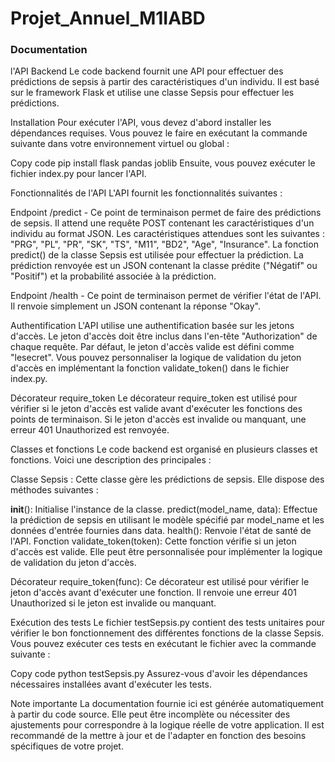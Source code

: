 # Projet_Annuel_M1IABD

### Documentation
l'API Backend
Le code backend fournit une API pour effectuer des prédictions de sepsis à partir des caractéristiques d'un individu. Il est basé sur le framework Flask et utilise une classe Sepsis pour effectuer les prédictions.

Installation
Pour exécuter l'API, vous devez d'abord installer les dépendances requises. Vous pouvez le faire en exécutant la commande suivante dans votre environnement virtuel ou global :

Copy code
pip install flask pandas joblib
Ensuite, vous pouvez exécuter le fichier index.py pour lancer l'API.

Fonctionnalités de l'API
L'API fournit les fonctionnalités suivantes :

Endpoint /predict - Ce point de terminaison permet de faire des prédictions de sepsis. Il attend une requête POST contenant les caractéristiques d'un individu au format JSON. Les caractéristiques attendues sont les suivantes : "PRG", "PL", "PR", "SK", "TS", "M11", "BD2", "Age", "Insurance". La fonction predict() de la classe Sepsis est utilisée pour effectuer la prédiction. La prédiction renvoyée est un JSON contenant la classe prédite ("Négatif" ou "Positif") et la probabilité associée à la prédiction.

Endpoint /health - Ce point de terminaison permet de vérifier l'état de l'API. Il renvoie simplement un JSON contenant la réponse "Okay".

Authentification
L'API utilise une authentification basée sur les jetons d'accès. Le jeton d'accès doit être inclus dans l'en-tête "Authorization" de chaque requête. Par défaut, le jeton d'accès valide est défini comme "lesecret". Vous pouvez personnaliser la logique de validation du jeton d'accès en implémentant la fonction validate_token() dans le fichier index.py.

Décorateur require_token
Le décorateur require_token est utilisé pour vérifier si le jeton d'accès est valide avant d'exécuter les fonctions des points de terminaison. Si le jeton d'accès est invalide ou manquant, une erreur 401 Unauthorized est renvoyée.

Classes et fonctions
Le code backend est organisé en plusieurs classes et fonctions. Voici une description des principales :

Classe Sepsis : Cette classe gère les prédictions de sepsis. Elle dispose des méthodes suivantes :

__init__(): Initialise l'instance de la classe.
predict(model_name, data): Effectue la prédiction de sepsis en utilisant le modèle spécifié par model_name et les données d'entrée fournies dans data.
health(): Renvoie l'état de santé de l'API.
Fonction validate_token(token): Cette fonction vérifie si un jeton d'accès est valide. Elle peut être personnalisée pour implémenter la logique de validation du jeton d'accès.

Décorateur require_token(func): Ce décorateur est utilisé pour vérifier le jeton d'accès avant d'exécuter une fonction. Il renvoie une erreur 401 Unauthorized si le jeton est invalide ou manquant.

Exécution des tests
Le fichier testSepsis.py contient des tests unitaires pour vérifier le bon fonctionnement des différentes fonctions de la classe Sepsis. Vous pouvez exécuter ces tests en exécutant le fichier avec la commande suivante :

Copy code
python testSepsis.py
Assurez-vous d'avoir les dépendances nécessaires installées avant d'exécuter les tests.

Note importante
La documentation fournie ici est générée automatiquement à partir du code source. Elle peut être incomplète ou nécessiter des ajustements pour correspondre à la logique réelle de votre application. Il est recommandé de la mettre à jour et de l'adapter en fonction des besoins spécifiques de votre projet.
